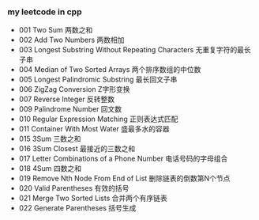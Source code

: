 ### my leetcode in cpp

* 001 Two Sum 两数之和
* 002 Add Two Numbers 两数相加
* 003 Longest Substring Without Repeating Characters 无重复字符的最长子串 
* 004 Median of Two Sorted Arrays 两个排序数组的中位数
* 005 Longest Palindromic Substring 最长回文子串
* 006 ZigZag Conversion Z字形变换
* 007 Reverse Integer 反转整数
* 009 Palindrome Number 回文数
* 010 Regular Expression Matching 正则表达式匹配
* 011 Container With Most Water 盛最多水的容器
* 015 3Sum 三数之和
* 016 3Sum Closest 最接近的三数之和
* 017 Letter Combinations of a Phone Number 电话号码的字母组合
* 018 4Sum 四数之和
* 019 Remove Nth Node From End of List 删除链表的倒数第N个节点 
* 020 Valid Parentheses 有效的括号
* 021 Merge Two Sorted Lists 合并两个有序链表
* 022 Generate Parentheses 括号生成